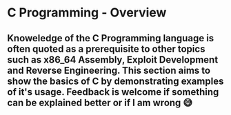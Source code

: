 # C Programming - Overview

## Knoweledge of the C Programming language is often quoted as a prerequisite to other topics such as x86_64 Assembly, Exploit Development and Reverse Engineering. This section aims to show the basics of C by demonstrating examples of it's usage. Feedback is welcome if something can be explained better or if I am wrong :sweat_smile:


